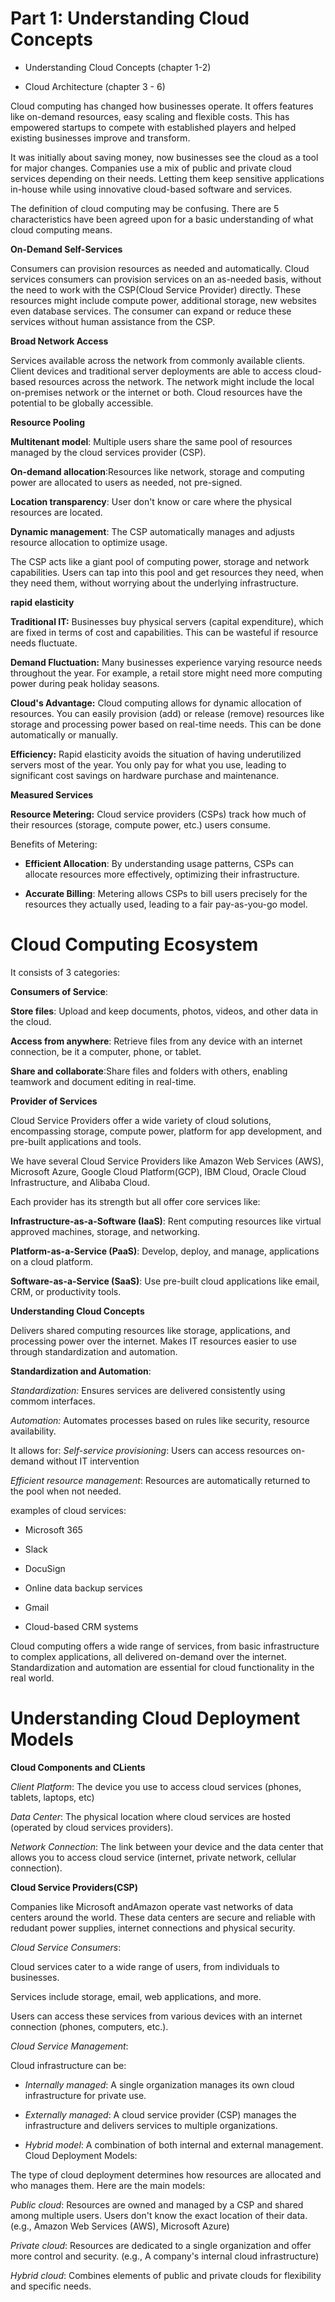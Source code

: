 # Part 1: Understanding Cloud Concepts

* Understanding Cloud Concepts (chapter 1-2)

* Cloud Architecture (chapter 3 - 6)

Cloud computing has changed how businesses operate. It offers features like on-demand resources, easy scaling and flexible costs. This has empowered startups to compete with established players and helped existing businesses improve and transform.

It was initially about saving money, now businesses see the cloud as a tool for major changes. Companies use a mix of public and private cloud services depending on their needs. Letting them keep sensitive applications in-house while using innovative cloud-based software and services.

The definition of cloud computing may be confusing. There are 5 characteristics have been agreed upon for a basic understanding of what cloud computing means.

**On-Demand Self-Services**

Consumers can provision resources as needed and automatically. Cloud services consumers can provision services on an as-needed basis, without the need to work with the CSP(Cloud Service Provider)  directly. These resources might include compute power, additional storage, new websites even database services. The consumer can expand or reduce these services without human assistance from the CSP.

**Broad Network Access**

Services available across the network from commonly available clients. Client devices and traditional server deployments are able to access cloud-based resources across the network. The network might include the local on-premises network or the internet or both. Cloud resources have the potential to be globally accessible.

**Resource Pooling**

**Multitenant model**: Multiple users share the same pool of resources managed by the cloud services provider (CSP).

**On-demand allocation**:Resources like network, storage and computing power are allocated to users as needed, not pre-signed. 

**Location transparency**: User don't know  or care where the physical resources are located.

**Dynamic management**: The CSP automatically manages and adjusts resource allocation to optimize usage.

The CSP acts like a giant pool of computing power, storage and network capabilities. Users can tap into this pool and get resources they need, when they need them, without worrying about the underlying infrastructure.

**rapid elasticity**

**Traditional IT:** Businesses buy physical servers (capital expenditure), which are fixed in terms of cost and capabilities. This can be wasteful if resource needs fluctuate.

**Demand Fluctuation:** Many businesses experience varying resource needs throughout the year. For example, a retail store might need more computing power during peak holiday seasons.

**Cloud's Advantage:** Cloud computing allows for dynamic allocation of resources. You can easily provision (add) or release (remove) resources like storage and processing power based on real-time needs. This can be done automatically or manually.

**Efficiency:** Rapid elasticity avoids the situation of having underutilized servers most of the year. You only pay for what you use, leading to significant cost savings on hardware purchase and maintenance.

**Measured Services**

**Resource Metering:** Cloud service providers (CSPs) track how much of their resources (storage, compute power, etc.) users consume.

Benefits of Metering:
  * **Efficient Allocation**: By understanding usage patterns, CSPs can allocate resources more effectively, optimizing their infrastructure.
    
  * **Accurate Billing**: Metering allows CSPs to bill users precisely for the resources they actually used, leading to a fair pay-as-you-go model.


# Cloud Computing Ecosystem

It consists of 3 categories:

**Consumers of Service**:

**Store files**: Upload and keep documents, photos, videos, and other data in the cloud.

**Access from anywhere**: Retrieve files from any device with an internet connection, be it a computer, phone, or tablet.

**Share and collaborate**:Share files and folders with others, enabling teamwork and document editing in real-time.

**Provider of Services**

Cloud Service Providers offer a wide variety of cloud solutions, encompassing storage, compute power, platform for app development, and pre-built applications and tools. 

We have several Cloud Service Providers like Amazon Web Services (AWS), Microsoft Azure, Google Cloud Platform(GCP), IBM Cloud, Oracle Cloud Infrastructure, and Alibaba Cloud.

Each provider has its strength but all offer core services like:

**Infrastructure-as-a-Software (IaaS)**: Rent computing resources like virtual approved machines, storage, and networking.

**Platform-as-a-Service (PaaS)**: Develop, deploy, and manage, applications on a cloud platform.

**Software-as-a-Service (SaaS)**: Use pre-built cloud applications like email, CRM, or productivity tools.

**Understanding Cloud Concepts**

Delivers shared computing resources like storage, applications, and processing power over the internet. Makes IT resources easier to use through standardization and automation.

**Standardization and Automation**:

*Standardization:* Ensures services are delivered consistently using commom interfaces.

*Automation:* Automates processes based on rules like security, resource availability.

It allows for:
 *Self-service provisioning*: Users can access resources on-demand without IT intervention
 
 *Efficient resource management*: Resources are automatically returned to the pool when not needed.

examples of cloud services:

  * Microsoft 365

  * Slack

  * DocuSign

  * Online data backup services

  * Gmail

  * Cloud-based CRM systems

Cloud computing offers a wide range of services, from basic infrastructure to complex applications, all delivered on-demand over the internet. Standardization and automation are essential for cloud functionality in the real world.

# Understanding Cloud Deployment Models

**Cloud Components and CLients**

*Client Platform*: The device you use to access cloud services (phones, tablets, laptops, etc)

*Data Center*: The physical location where cloud services are hosted (operated by cloud services providers).

*Network Connection*: The link between your device and the data center that allows you to access cloud service (internet, private network, cellular connection).

**Cloud Service Providers(CSP)**

Companies like Microsoft andAmazon operate vast networks of data centers around the world. These data centers are secure and reliable with redudant power supplies, internet connections and physical security.

*Cloud Service Consumers*:

Cloud services cater to a wide range of users, from individuals to businesses.

Services include storage, email, web applications, and more.

Users can access these services from various devices with an internet connection (phones, computers, etc.).

*Cloud Service Management*:

Cloud infrastructure can be:

 * *Internally managed*: A single organization manages its own cloud infrastructure for private use.
   
 * *Externally managed*: A cloud service provider (CSP) manages the infrastructure and delivers services to multiple organizations.
   
 * *Hybrid model*: A combination of both internal and external management.
Cloud Deployment Models:

The type of cloud deployment determines how resources are allocated and who manages them. Here are the main models:

*Public cloud*: Resources are owned and managed by a CSP and shared among multiple users. Users don't know the exact location of their data. (e.g., Amazon Web Services (AWS), Microsoft Azure)

*Private cloud*: Resources are dedicated to a single organization and offer more control and security. (e.g., A company's internal cloud infrastructure)

*Hybrid cloud*: Combines elements of public and private clouds for flexibility and specific needs.
